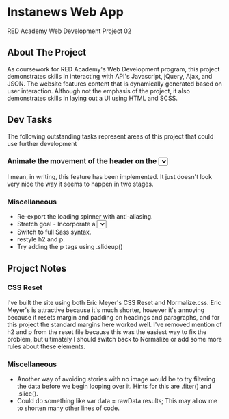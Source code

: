 # Instanews Web App

RED Academy Web Development Project 02

## About The Project

As coursework for RED Academy's Web Development program, this project demonstrates skills in interacting with API's Javascript, jQuery, Ajax, and JSON. The website features content that is dynamically generated based on user interaction. Although not the emphasis of the project, it also demonstrates skills in laying out a UI using HTML and SCSS.

## Dev Tasks

The following outstanding tasks represent areas of this project that could use further development

### Animate the movement of the header on the <select> change

I mean, in writing, this feature has been implemented. It just doesn't look very nice the way it seems to happen in two stages.

### Miscellaneous

- Re-export the loading spinner with anti-aliasing.
- Stretch goal - Incorporate a <select> field with custom styles applied (you will need a jQuery plugin for this such as Selectric).
- Switch to full Sass syntax.
- restyle h2 and p.
- Try adding the p tags using .slideup()

## Project Notes

### CSS Reset

I've built the site using both Eric Meyer's CSS Reset and Normalize.css. Eric Meyer's is attractive because it's much shorter, however it's annoying because it resets margin and padding on headings and paragraphs, and for this project the standard margins here worked well. I've removed mention of h2 and p from the reset file because this was the easiest way to fix the problem, but ultimately I should switch back to Normalize or add some more rules about these elements.

### Miscellaneous

- Another way of avoiding stories with no image would be to try filtering the data before we begin looping over it. Hints for this are .fiter() and .slice().
- Could do something like var data = rawData.results; This may allow me to shorten many other lines of code.

